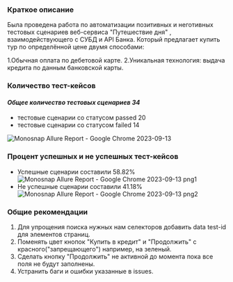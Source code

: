 ### Краткое описание
Была проведена работа по автоматизации позитивных и неготивных тестовых сценариев веб-сервиса "Путешествие дня" , взаимодействующего с СУБД и API Банка. Который предлагает купить тур по определённой цене двумя способами:

 1.Обычная оплата по дебетовой карте.
 2.Уникальная технология: выдача кредита по данным банковской карты.

### Количество тест-кейсов
#### *Общее количество тестовых сценариев 34*
- тестовые сценарии со статусом passed 20
- тестовые сценарии со статусом failed 14

![Monosnap Allure Report - Google Chrome 2023-09-13 ](https://github.com/Pavelll23/Diplom/assets/116386264/42607d0e-ae85-442b-bc1a-b33b2fbfb752)

### Процент успешных и не успешных тест-кейсов
- Успешные сценарии составили 58.82%
![Monosnap Allure Report - Google Chrome 2023-09-13  png1](https://github.com/Pavelll23/Diplom/assets/116386264/2ee599be-0594-40c2-853a-257ff88e4ce8)
- Не успешные сценарии составили 41.18%
![Monosnap Allure Report - Google Chrome 2023-09-13  png2](https://github.com/Pavelll23/Diplom/assets/116386264/5918153d-fb57-4a20-a6c3-9364eafd5dc0)

### Общие рекомендации
1. Для упрощения поиска нужных нам селекторов добавить data test-id для элементов страниц.
2. Поменять цвет кнопок "Купить в кредит" и "Продолжить" с красного("запрещающего")  например, на зеленый.
3. Сделать кнопку "Продолжить" не активной до момента пока все поля не будут заполнены.
4. Устранить баги и ошибки указанные в issues.
